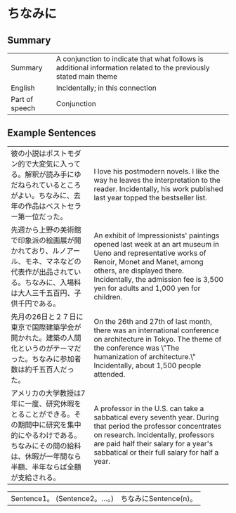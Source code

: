 # ちなみに

## Summary

<table><tr>   <td>Summary</td>   <td>A conjunction to indicate that what follows is additional information related to the previously stated main theme</td></tr><tr>   <td>English</td>   <td>Incidentally; in this connection</td></tr><tr>   <td>Part of speech</td>   <td>Conjunction</td></tr></table>

## Example Sentences

<table><tr>   <td>彼の小説はポストモダン的で大変気に入ってる。解釈が読み手にゆだねられているところがよい。ちなみに、去年の作品はベストセラー第一位だった。</td>   <td>I love his postmodern novels. I like the way he leaves the interpretation to the reader. Incidentally, his work published last year topped the bestseller list.</td></tr><tr>   <td>先週から上野の美術館で印象派の絵画展が開かれており、ルノアール、モネ、マネなどの代表作が出品されている。ちなみに、入場料は大人三千五百円、子供千円である。</td>   <td>An exhibit of Impressionists' paintings opened last week at an art museum in Ueno and representative works of Renoir, Monet and Manet, among others, are displayed there. Incidentally, the admission fee is 3,500 yen for adults and 1,000 yen for children.</td></tr><tr>   <td>先月の26日と２７日に東京で国際建築学会が開かれた。建築の人間化というのがテーマだった。ちなみに参加者数は約千五百人だった。</td>   <td>On the 26th and 27th of last month, there was an international conference on architecture in Tokyo. The theme of the conference was \"The humanization of architecture.\" Incidentally, about 1,500 people attended.</td></tr><tr>   <td>アメリカの大学教授は7年に一度、研究休暇をとることができる。その期間中に研究を集中的にやるわけである。ちなみにその間の給料は、休暇が一年間なら半額、半年ならば全額が支給される。</td>   <td>A professor in the U.S. can take a sabbatical every seventh year. During that period the professor concentrates on research. Incidentally, professors are paid half their salary for a year's sabbatical or their full salary for half a year.</td></tr></table>

<table class="table"><tbody><tr class="tr head"><td class="td"><span class="bold">Sentence1。 (Sentence2。…。)</span> </td><td class="td"><span class="concept">ちなみに</span><span>Sentence(n)。</span></td></tr></tbody></table>

